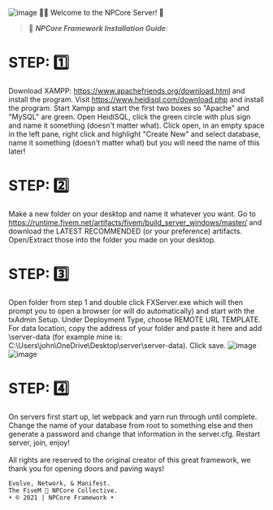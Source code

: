 ![image](https://cdn.discordapp.com/attachments/850552783518171166/850620917616214027/NPCore_Header.png)
👋🏼 Welcome to the NPCore Server! 🧩

> 🐌 ***NPCore Framework Installation Guide***: 
# STEP: :one:
Download XAMPP: https://www.apachefriends.org/download.html and install the program. Visit https://www.heidisql.com/download.php and install the program. Start Xampp and start the first two boxes so "Apache" and "MySQL" are green. Open HeidiSQL, click the green circle with plus sign and name it something (doesn't matter what). Click open, in an empty space in the left pane, right click and highlight "Create New" and select database, name it something (doesn't matter what) but you will need the name of this later!

#  STEP: :two:
Make a new folder on your desktop and name it whatever you want. Go to https://runtime.fivem.net/artifacts/fivem/build_server_windows/master/ and download the LATEST RECOMMENDED (or your preference) artifacts. Open/Extract those into the folder you made on your desktop.
#  STEP: :three:
Open folder from step 1 and double click FXServer.exe which will then prompt you to open a browser (or will do automatically) and start with the txAdmin Setup. Under Deployment Type, choose REMOTE URL TEMPLATE. For data location, copy the address of your folder and paste it here and add \server-data (for example mine is: C:\Users\john\OneDrive\Desktop\server\server-data). Click save.
![image](https://cdn.discordapp.com/attachments/850568090370834472/851274055059243028/NPCore_Deployment_Type.png)
![image](https://cdn.discordapp.com/attachments/850568090370834472/851274194691293224/NPCore_YAML_URL.png)

#  STEP: :four:
On servers first start up, let webpack and yarn run through until complete. Change the name of your database from root to something else and then generate a password and change that information in the server.cfg. Restart server, join, enjoy!
<br>
<br>
All rights are reserved to the original creator of this great framework, we thank you for opening doors and paving ways!
```
Evolve, Network, & Manifest.
The FiveM 🐌 NPCore Collective.
• © 2021 | NPCore Framework •
```
